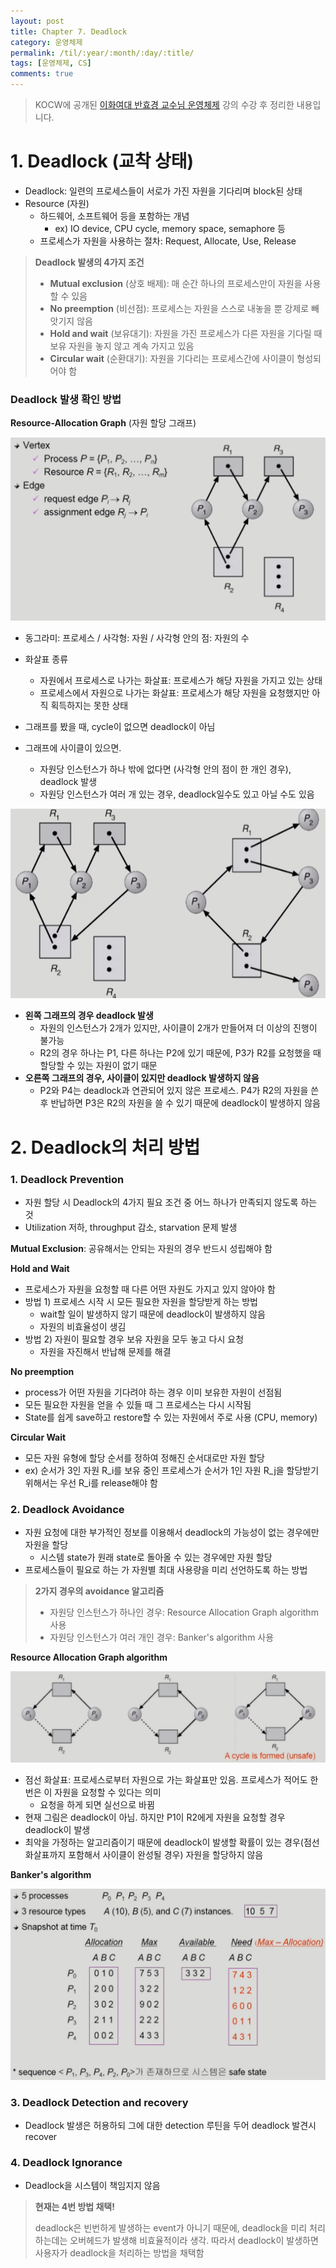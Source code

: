 ```yaml
---
layout: post
title: Chapter 7. Deadlock 
category: 운영체제
permalink: /til/:year/:month/:day/:title/
tags: [운영체제, CS]
comments: true
---
```




> KOCW에 공개된 [이화여대 반효경 교수님 운영체제](http://www.kocw.net/home/cview.do?cid=3646706b4347ef09) 강의 수강 후 정리한 내용입니다.



# 1. Deadlock (교착 상태)

- Deadlock: 일련의 프로세스들이 서로가 가진 자원을 기다리며 block된 상태
- Resource (자원)
  - 하드웨어, 소프트웨어 등을 포함하는 개념
    - ex) IO device, CPU cycle, memory space, semaphore 등
  - 프로세스가 자원을 사용하는 절차: Request, Allocate, Use, Release



> **Deadlock 발생의 4가지 조건**
>
> - **Mutual exclusion** (상호 배제): 매 순간 하나의 프로세스만이 자원을 사용할 수 있음
> - **No preemption** (비선점): 프로세스는 자원을 스스로 내놓을 뿐 강제로 빼앗기지 않음
> - **Hold and wait** (보유대기): 자원을 가진 프로세스가 다른 자원을 기다릴 때 보유 자원을 놓지 않고 계속 가지고 있음
> - **Circular wait** (순환대기): 자원을 기다리는 프로세스간에 사이클이 형성되어야 함



### Deadlock 발생 확인 방법

**Resource-Allocation Graph** (자원 할당 그래프)

![resourceallocation](/assets/post-img/os/resourceallocation.png)

- 동그라미: 프로세스 / 사각형: 자원 / 사각형 안의 점: 자원의 수
- 화살표 종류
  - 자원에서 프로세스로 나가는 화살표: 프로세스가 해당 자원을 가지고 있는 상태
  - 프로세스에서 자원으로 나가는 화살표: 프로세스가 해당 자원을 요청했지만 아직 획득하지는 못한 상태

- 그래프를 봤을 때, cycle이 없으면 deadlock이 아님
- 그래프에 사이클이 있으면.
  - 자원당 인스턴스가 하나 밖에 없다면 (사각형 안의 점이 한 개인 경우), deadlock 발생
  - 자원당 인스턴스가 여러 개 있는 경우, deadlock일수도 있고 아닐 수도 있음



![graph](/assets/post-img/os/graph.png)

- **왼쪽 그래프의 경우 deadlock 발생**
  - 자원의 인스턴스가 2개가 있지만, 사이클이 2개가 만들어져 더 이상의 진행이 불가능
  - R2의 경우 하나는 P1, 다른 하나는 P2에 있기 때문에, P3가 R2를 요청했을 때 할당할 수 있는 자원이 없기 때문
- **오른쪽 그래프의 경우, 사이클이 있지만 deadlock 발생하지 않음**
  - P2와 P4는 deadlock과 연관되어 있지 않은 프로세스. P4가 R2의 자원을 쓴 후 반납하면 P3은 R2의 자원을 쓸 수 있기 때문에 deadlock이 발생하지 않음



# 2. Deadlock의 처리 방법

### 1. Deadlock Prevention

- 자원 할당 시 Deadlock의 4가지 필요 조건 중 어느 하나가 만족되지 않도록 하는 것
- Utilization 저하, throughput 감소, starvation 문제 발생



**Mutual Exclusion**: 공유해서는 안되는 자원의 경우 반드시 성립해야 함

**Hold and Wait**

- 프로세스가 자원을 요청할 때 다른 어떤 자원도 가지고 있지 않아야 함
- 방법 1) 프로세스 시작 시 모든 필요한 자원을 할당받게 하는 방법
  - wait할 일이 발생하지 않기 때문에 deadlock이 발생하지 않음
  - 자원의 비효율성이 생김
- 방법 2) 자원이 필요할 경우 보유 자원을 모두 놓고 다시 요청
  - 자원을 자진해서 반납해 문제를 해결



**No preemption**

- process가 어떤 자원을 기다려야 하는 경우 이미 보유한 자원이 선점됨
- 모든 필요한 자원을 얻을 수 있들 때 그 프로세스는 다시 시작됨
- State를 쉽게 save하고 restore할 수 있는 자원에서 주로 사용 (CPU, memory)



**Circular Wait**

- 모든 자원 유형에 할당 순서를 정하여 정해진 순서대로만 자원 할당
- ex) 순서가 3인 자원 R_i를 보유 중인 프로세스가 순서가 1인 자원 R_j을 할당받기 위해서는 우선 R_i를 release해야 함



### 2. Deadlock Avoidance

- 자원 요청에 대한 부가적인 정보를 이용해서 deadlock의 가능성이 없는 경우에만 자원을 할당
  - 시스템 state가 원래 state로 돌아올 수 있는 경우에만 자원 할당
- 프로세스들이 필요로 하는 가 자원별 최대 사용량을 미리 선언하도록 하는 방법



> **2가지 경우의 avoidance 알고리즘**
>
> - 자원당 인스턴스가 하나인 경우: Resource Allocation Graph algorithm 사용
> - 자원당 인스턴스가 여러 개인 경우: Banker's algorithm 사용



**Resource Allocation Graph algorithm**

![resourceallocationgraphalgorithm](/assets/post-img/os/resourceallocationgraphalgorithm.png)

- 점선 화살표: 프로세스로부터 자원으로 가는 화살표만 있음. 프로세스가 적어도 한 번은 이 자원을 요청할 수 있다는 의미
  - 요청을 하게 되면 실선으로 바뀜
- 현재 그림은 deadlock이 아님. 하지만 P1이 R2에게 자원을 요청할 경우 deadlock이 발생
- 최악을 가정하는 알고리즘이기 때문에 deadlock이 발생할 확률이 있는 경우(점선 화살표까지 포함해서 사이클이 완성될 경우) 자원을 할당하지 않음



**Banker's algorithm**

![bankers](/assets/post-img/os/bankers.png)



### 3. Deadlock Detection and recovery

- Deadlock 발생은 허용하되 그에 대한 detection 루틴을 두어 deadlock 발견시 recover



### 4. Deadlock Ignorance

- Deadlock을 시스템이 책임지지 않음



> **현재는 4번 방법 채택!**
>
> deadlock은 빈번하게 발생하는 event가 아니기 때문에, deadlock을 미리 처리하는데는 오버헤드가 발생해 비효율적이라 생각. 따라서 deadlock이 발생하면 사용자가 deadlock을 처리하는 방법을 채택함
